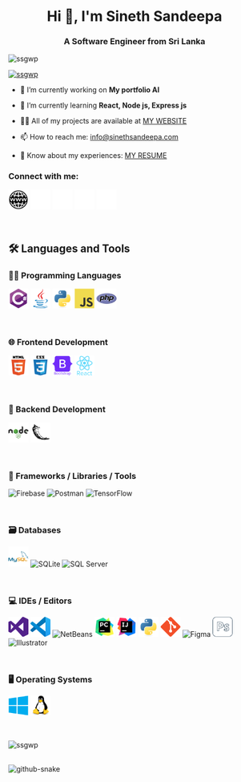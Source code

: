 <h1 align="center">Hi 👋, I'm Sineth Sandeepa</h1>
<h3 align="center">A Software Engineer from Sri Lanka</h3>

<p align="left"> <img src="https://komarev.com/ghpvc/?username=ssgwp&label=Profile%20views&color=0e75b6&style=flat" alt="ssgwp" /> </p>

<p align="left"> <a href="https://github.com/ryo-ma/github-profile-trophy"><img src="https://github-profile-trophy.vercel.app/?username=ssgwp" alt="ssgwp" /></a> </p>

- 🔭 I’m currently working on **My portfolio AI**

- 🌱 I’m currently learning **React, Node js, Express js**

- 👨‍💻 All of my projects are available at <a href="https://sinethsandeepa.com/" target="_blank">MY WEBSITE</a>

- 📫 How to reach me: <a href="mailto:info@sinethsandeepa.com" target="_blank">info@sinethsandeepa.com</a>

- 📄 Know about my experiences: <a href="https://drive.google.com/file/d/11UeRtybeWPid3SOBhnqorEWEdMz0Jq8U/view?usp=sharing" target="_blank">MY RESUME</a>

<h3 align="left">Connect with me:</h3>
<p align="left">
  <img src="https://raw.githubusercontent.com/ssgwp/ssgwp/main/img/web.png" alt="Website" width="40" height="40"/>
  <img src="https://raw.githubusercontent.com/ssgwp/ssgwp/main/img/mail.png" alt="Gmail" width="40" height="40"/>
  <img src="https://raw.githubusercontent.com/ssgwp/ssgwp/main/img/linkedin.png" alt="LinkedIn" width="40" height="40"/>
  <img src="https://raw.githubusercontent.com/ssgwp/ssgwp/main/img/x.png" alt="X" width="40" height="40"/>
  <img src="https://raw.githubusercontent.com/ssgwp/ssgwp/main/img/whatsapp.png" alt="WhatsApp" width="40" height="40"/>
</p>
<br>

## 🛠️ Languages and Tools

### 👨‍💻 Programming Languages
<p align="left">
  <img src="https://raw.githubusercontent.com/devicons/devicon/master/icons/csharp/csharp-original.svg" alt="C#" width="40" height="40"/>
  <img src="https://raw.githubusercontent.com/devicons/devicon/master/icons/java/java-original.svg" alt="Java" width="40" height="40"/>
  <img src="https://raw.githubusercontent.com/devicons/devicon/master/icons/python/python-original.svg" alt="Python" width="40" height="40"/>
  <img src="https://raw.githubusercontent.com/devicons/devicon/master/icons/javascript/javascript-original.svg" alt="JavaScript" width="40" height="40"/>
  <img src="https://raw.githubusercontent.com/devicons/devicon/master/icons/php/php-original.svg" alt="PHP" width="40" height="40"/>
</p>
<br>

### 🌐 Frontend Development
<p align="left">
  <img src="https://raw.githubusercontent.com/devicons/devicon/master/icons/html5/html5-original-wordmark.svg" alt="HTML5" width="40" height="40"/>
  <img src="https://raw.githubusercontent.com/devicons/devicon/master/icons/css3/css3-original-wordmark.svg" alt="CSS3" width="40" height="40"/>
  <img src="https://raw.githubusercontent.com/devicons/devicon/master/icons/bootstrap/bootstrap-plain-wordmark.svg" alt="Bootstrap" width="40" height="40"/>
  <img src="https://raw.githubusercontent.com/devicons/devicon/master/icons/react/react-original-wordmark.svg" alt="React" width="40" height="40"/>
</p>
<br>

### 🔧 Backend Development
<p align="left">
  <img src="https://raw.githubusercontent.com/devicons/devicon/master/icons/nodejs/nodejs-original-wordmark.svg" alt="Node.js" width="40" height="40"/>
  <img src="https://raw.githubusercontent.com/devicons/devicon/master/icons/flask/flask-original.svg" alt="Flask" width="40" height="40"/>
</p>
<br>

### 🧰 Frameworks / Libraries / Tools
<p align="left">
  <img src="https://www.vectorlogo.zone/logos/firebase/firebase-icon.svg" alt="Firebase" width="40" height="40"/>
  <img src="https://www.vectorlogo.zone/logos/getpostman/getpostman-icon.svg" alt="Postman" width="40" height="40"/>
  <img src="https://www.vectorlogo.zone/logos/tensorflow/tensorflow-icon.svg" alt="TensorFlow" width="40" height="40"/>
</p>
<br>

### 🗃️ Databases
<p align="left">
  <img src="https://raw.githubusercontent.com/devicons/devicon/master/icons/mysql/mysql-original-wordmark.svg" alt="MySQL" width="40" height="40"/>
  <img src="https://www.vectorlogo.zone/logos/sqlite/sqlite-icon.svg" alt="SQLite" width="40" height="40"/>
  <img src="https://www.svgrepo.com/show/303229/microsoft-sql-server-logo.svg" alt="SQL Server" width="40" height="40"/>
</p>
<br>


### 💻 IDEs / Editors
<p align="left">
  <img src="https://raw.githubusercontent.com/devicons/devicon/master/icons/visualstudio/visualstudio-plain.svg" alt="Visual Studio" width="40" height="40"/>
  <img src="https://raw.githubusercontent.com/devicons/devicon/master/icons/vscode/vscode-original.svg" alt="VS Code" width="40" height="40"/>
  <img src="https://upload.wikimedia.org/wikipedia/commons/9/98/Apache_NetBeans_Logo.svg" alt="NetBeans" width="40" height="40"/>
  <img src="https://raw.githubusercontent.com/devicons/devicon/master/icons/pycharm/pycharm-original.svg" alt="PyCharm" width="40" height="40"/>
  <img src="https://raw.githubusercontent.com/devicons/devicon/master/icons/intellij/intellij-original.svg" alt="IntelliJ" width="40" height="40"/>
  <img src="https://raw.githubusercontent.com/devicons/devicon/master/icons/python/python-original.svg" alt="Python IDE" width="40" height="40"/>
  <img src="https://raw.githubusercontent.com/devicons/devicon/master/icons/git/git-original.svg" alt="Git" width="40" height="40"/>
  <img src="https://www.vectorlogo.zone/logos/figma/figma-icon.svg" alt="Figma" width="40" height="40"/>
  <img src="https://raw.githubusercontent.com/devicons/devicon/master/icons/photoshop/photoshop-line.svg" alt="Photoshop" width="40" height="40"/>
  <img src="https://www.vectorlogo.zone/logos/adobe_illustrator/adobe_illustrator-icon.svg" alt="Illustrator" width="40" height="40"/>
</p>
<br>

### 🖥️ Operating Systems
<p align="left">
  <img src="https://raw.githubusercontent.com/devicons/devicon/master/icons/windows8/windows8-original.svg" alt="Windows" width="40" height="40"/>
  <img src="https://raw.githubusercontent.com/devicons/devicon/master/icons/linux/linux-original.svg" alt="Linux" width="40" height="40"/>
</p>
<br>

<p><img align="center" src="https://github-readme-stats.vercel.app/api/top-langs?username=ssgwp&show_icons=true&locale=en&layout=compact" alt="ssgwp" /></p>
<br>

<picture>
  <source media="(prefers-color-scheme: dark)" srcset="https://raw.githubusercontent.com/tobiasmeyhoefer/tobiasmeyhoefer/output/github-snake-dark.svg" />
  <source media="(prefers-color-scheme: light)" srcset="https://raw.githubusercontent.com/tobiasmeyhoefer/tobiasmeyhoefer/output/github-snake.svg" />
  <img alt="github-snake" src="https://raw.githubusercontent.com/tobiasmeyhoefer/tobiasmeyhoefer/output/github-snake.svg" />
</picture>
